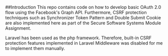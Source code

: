 ##Introduction
This repo contains code on how to develop basic OAuth 2.0 flow using the Facebook's Graph API.
Furthermore, CSRF protection techniques such as Synchronizer Token Pattern and Double Submit Cookie are also implemented here as
part of the Secure Software Systems Module Assignment.

Laravel has been used as the php framework. Therefore, built-in CSRF protection features implemented in Laravel Middleware was disabled
for me to implement them manually.

